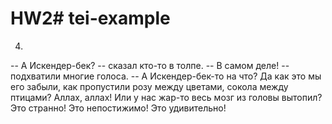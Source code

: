 # HW2# tei-example

4. 
<text>
  <speech>
    <said type="direct" aloud="true">
-- А Искендер-бек? -- 
</said> 
<author_comment>
  <speech_verb>
сказал 
</speech_verb>
кто-то в толпе.
</author_comment>
</speech>
<speech>
<said type="direct" aloud="true">
   -- В самом деле! --
   </said> 
   <author_comment>
    <speech_verb>
   подхватили 
   </speech_verb>
   многие голоса. 
 </author_comment>
 <said type="direct" aloud="true">
   -- А Искендер-бек-то на что? Да как это мы его забыли, как пропустили розу между цветами, сокола между птицами? Аллах, аллах! Или у нас жар-то весь мозг из головы вытопил? Это странно! Это непостижимо! Это удивительно!
   </said>
   </speech>
</text>
